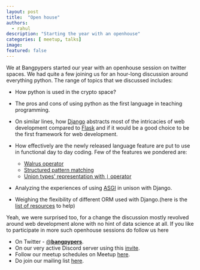 ```yaml
---
layout: post
title:  "Open house"
authors: 
  - rahul
description: "Starting the year with an openhouse"
categories: [ meetup, talks]
image:
featured: false
---
```

We at Bangpypers started our year with an openhouse session on twitter spaces.
We had quite a few joining us for an hour-long discussion around everything python.
The range of topics that we discussed includes:

- How python is used in the crypto space?
- The pros and cons of using python as the first language in teaching programming.
- On similar lines, how [Django](https://www.djangoproject.com/) abstracts most of the intricacies of web development compared to [Flask](https://flask.palletsprojects.com/) and if it would be a good choice to be the first framework for web development.
- How effectively are the newly released language feature are put to use in functional day to day coding. Few of the features we pondered are:
  - [Walrus operator](https://www.python.org/dev/peps/pep-0572/)
  - [Structured pattern matching](https://www.python.org/dev/peps/pep-0436/)
  - [Union types' representation with `|` operator](https://www.python.org/dev/peps/pep-0604/)
  
- Analyzing the experiences of using [ASGI](https://asgi.readthedocs.io/en/latest/) in unison with Django.
- Weighing the flexibility of different ORM used with Django.(here is the [list of resources](https://www.fullstackpython.com/django-orm.html) to help)

Yeah, we were surprised too, for a change the discussion mostly revolved around web development alone with no hint of data science at all. If you like to participate in more such openhouse sessions do follow us here

- On Twitter - [@__bangpypers__](https://twitter.com/__bangpypers__).
- On our very active Discord server using this [invite](https://discord.gg/Tnhbqh33zd).
- Follow our meetup schedules on Meetup [here](https://www.meetup.com/BangPypers/).
- Do join our mailing list [here](https://mail.python.org/mailman/listinfo/bangpypers).

